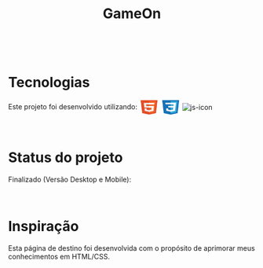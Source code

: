 <h1 align="center">GameOn</h1>

<p align="center">
 <img src="">
</p>

<br>

# Tecnologias
Este projeto foi desenvolvido utilizando:
    <img align="center" height="30" width="40" alt="html-icon" src="https://raw.githubusercontent.com/devicons/devicon/master/icons/html5/html5-original.svg">
    <img align="center" height="30" width="40" alt="css-icon" src="https://raw.githubusercontent.com/devicons/devicon/master/icons/css3/css3-original.svg">
    <img align="center" height="30" width="40" alt="js-icon" src="https://cdn.jsdelivr.net/gh/devicons/devicon/icons/javascript/javascript-original.svg">
 
<br>

# Status do projeto
Finalizado (Versão Desktop e Mobile): 

<br>

# Inspiração
Esta página de destino foi desenvolvida com o propósito de aprimorar meus conhecimentos em HTML/CSS.

<br>


